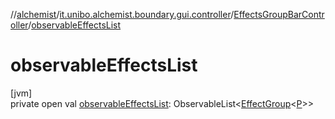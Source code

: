 //[alchemist](../../../index.md)/[it.unibo.alchemist.boundary.gui.controller](../index.md)/[EffectsGroupBarController](index.md)/[observableEffectsList](observable-effects-list.md)

# observableEffectsList

[jvm]\
private open val [observableEffectsList](observable-effects-list.md): ObservableList<[EffectGroup](../../it.unibo.alchemist.boundary.gui.effects/-effect-group/index.md)<[P](../../it.unibo.alchemist.boundary.interfaces/-draw-command/index.md)>>
